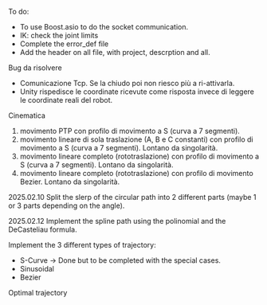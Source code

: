 To do:
- To use Boost.asio to do the socket communication.
- IK: check the joint limits
- Complete the error_def file
- Add the header on all file, with project, descrption and all.

Bug da risolvere
- Comunicazione Tcp. Se la chiudo poi non riesco più a ri-attivarla.
- Unity rispedisce le coordinate ricevute come risposta invece di leggere le coordinate reali del robot.

Cinematica
1. movimento PTP con profilo di movimento a S (curva a 7 segmenti).
2. movimento lineare di sola traslazione (A, B e C constanti) con profilo di movimento a S (curva a 7 segmenti). Lontano da singolarità.
3. movimento lineare completo (rototraslazione) con profilo di movimento a S (curva a 7 segmenti). Lontano da singolarità.
4. movimento lineare completo (rototraslazione) con profilo di movimento Bezier. Lontano da singolarità.



2025.02.10
Split the slerp of the circular path into 2 different parts (maybe 1 or 3 parts depending on the angle).

2025.02.12
Implement the spline path using the polinomial and the DeCasteliau formula.

Implement the 3 different types of trajectory:
- S-Curve -> Done but to be completed with the special cases.
- Sinusoidal
- Bezier

Optimal trajectory